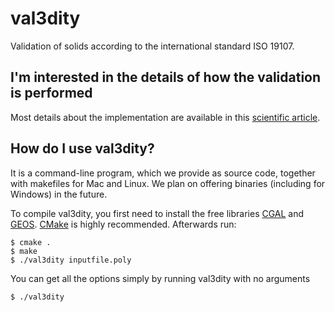 val3dity
========

Validation of solids according to the international standard ISO 19107.

## I'm interested in the details of how the validation is performed ##

Most details about the implementation are available in this [scientific article](http://homepage.tudelft.nl/23t4p/pdfs/_13cacaie.pdf).

## How do I use val3dity?

It is a command-line program, which we provide as source code, together with makefiles for Mac and Linux. We plan on offering binaries (including for Windows) in the future.

To compile val3dity, you first need to install the free libraries [CGAL](http://www.cgal.org) and [GEOS](http://trac.osgeo.org/geos/). [CMake](http://www.cmake.org) is highly recommended. Afterwards run:

    $ cmake .
    $ make
    $ ./val3dity inputfile.poly

You can get all the options simply by running val3dity with no arguments
    
    $ ./val3dity

